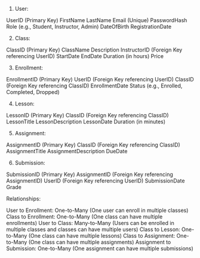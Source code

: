 1. User:

UserID (Primary Key)
FirstName
LastName
Email (Unique)
PasswordHash
Role (e.g., Student, Instructor, Admin)
DateOfBirth
RegistrationDate


2. Class:

ClassID (Primary Key)
ClassName
Description
InstructorID (Foreign Key referencing UserID)
StartDate
EndDate
Duration (in hours)
Price


3. Enrollment:

EnrollmentID (Primary Key)
UserID (Foreign Key referencing UserID)
ClassID (Foreign Key referencing ClassID)
EnrollmentDate
Status (e.g., Enrolled, Completed, Dropped)


4. Lesson:

LessonID (Primary Key)
ClassID (Foreign Key referencing ClassID)
LessonTitle
LessonDescription
LessonDate
Duration (in minutes)


5. Assignment:

AssignmentID (Primary Key)
ClassID (Foreign Key referencing ClassID)
AssignmentTitle
AssignmentDescription
DueDate


6. Submission:

SubmissionID (Primary Key)
AssignmentID (Foreign Key referencing AssignmentID)
UserID (Foreign Key referencing UserID)
SubmissionDate
Grade


Relationships: 

User to Enrollment: One-to-Many (One user can enroll in multiple classes)
Class to Enrollment: One-to-Many (One class can have multiple enrollments)
User to Class: Many-to-Many (Users can be enrolled in multiple classes and classes can have multiple users)
Class to Lesson: One-to-Many (One class can have multiple lessons)
Class to Assignment: One-to-Many (One class can have multiple assignments)
Assignment to Submission: One-to-Many (One assignment can have multiple submissions)
